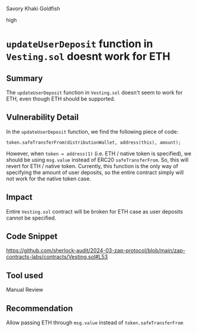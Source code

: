 Savory Khaki Goldfish

high

# `updateUserDeposit` function in `Vesting.sol` doesnt work for ETH

## Summary

The `updateUserDeposit` function in `Vesting.sol` doesn't seem to work for ETH, even though ETH should be supported. 

## Vulnerability Detail

In the `updateUserDeposit` function, we find the following piece of code:

`token.safeTransferFrom(distributionWallet, address(this), amount);`

However, when `token = address(1)` (i.e. ETH / native token is specified), we should be using `msg.value` instead of ERC20 `safeTransferFrom`. So, this will revert for ETH / native token. Currently, this function is the only way of specifying the amount of user deposits, so the entire contract simply will not work for the native token case. 

## Impact

Entire `Vesting.sol` contract will be broken for ETH case as user deposits cannot be specified. 
## Code Snippet

https://github.com/sherlock-audit/2024-03-zap-protocol/blob/main/zap-contracts-labs/contracts/Vesting.sol#L53

## Tool used

Manual Review

## Recommendation
Allow passing ETH through `msg.value` instead of `token.safeTransferFrom`